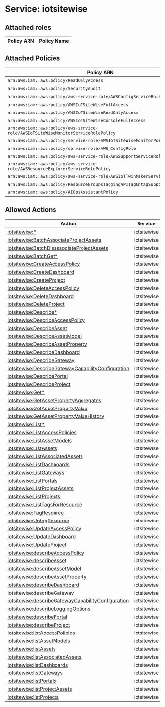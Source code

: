# Service: iotsitewise

## Attached roles

| Policy ARN | Policy Name |
|------------|-------------|
## Attached Policies

| Policy ARN | Policy Name |
|------------|-------------|
| `arn:aws:iam::aws:policy/ReadOnlyAccess` | [ReadOnlyAccess](../policies.md#readonlyaccess) |
| `arn:aws:iam::aws:policy/SecurityAudit` | [SecurityAudit](../policies.md#securityaudit) |
| `arn:aws:iam::aws:policy/aws-service-role/AWSConfigServiceRolePolicy` | [AWSConfigServiceRolePolicy](../policies.md#awsconfigservicerolepolicy) |
| `arn:aws:iam::aws:policy/AWSIoTSiteWiseFullAccess` | [AWSIoTSiteWiseFullAccess](../policies.md#awsiotsitewisefullaccess) |
| `arn:aws:iam::aws:policy/AWSIoTSiteWiseReadOnlyAccess` | [AWSIoTSiteWiseReadOnlyAccess](../policies.md#awsiotsitewisereadonlyaccess) |
| `arn:aws:iam::aws:policy/AWSIoTSiteWiseConsoleFullAccess` | [AWSIoTSiteWiseConsoleFullAccess](../policies.md#awsiotsitewiseconsolefullaccess) |
| `arn:aws:iam::aws:policy/aws-service-role/AWSIoTSiteWiseMonitorServiceRolePolicy` | [AWSIoTSiteWiseMonitorServiceRolePolicy](../policies.md#awsiotsitewisemonitorservicerolepolicy) |
| `arn:aws:iam::aws:policy/service-role/AWSIoTSiteWiseMonitorPortalAccess` | [AWSIoTSiteWiseMonitorPortalAccess](../policies.md#awsiotsitewisemonitorportalaccess) |
| `arn:aws:iam::aws:policy/service-role/AWS_ConfigRole` | [AWS_ConfigRole](../policies.md#aws_configrole) |
| `arn:aws:iam::aws:policy/aws-service-role/AWSSupportServiceRolePolicy` | [AWSSupportServiceRolePolicy](../policies.md#awssupportservicerolepolicy) |
| `arn:aws:iam::aws:policy/aws-service-role/AWSResourceExplorerServiceRolePolicy` | [AWSResourceExplorerServiceRolePolicy](../policies.md#awsresourceexplorerservicerolepolicy) |
| `arn:aws:iam::aws:policy/aws-service-role/AWSIoTTwinMakerServiceRolePolicy` | [AWSIoTTwinMakerServiceRolePolicy](../policies.md#awsiottwinmakerservicerolepolicy) |
| `arn:aws:iam::aws:policy/ResourceGroupsTaggingAPITagUntagSupportedResources` | [ResourceGroupsTaggingAPITagUntagSupportedResources](../policies.md#resourcegroupstaggingapitaguntagsupportedresources) |
| `arn:aws:iam::aws:policy/AIOpsAssistantPolicy` | [AIOpsAssistantPolicy](../policies.md#aiopsassistantpolicy) |

## Allowed Actions

| Action | Service |
|--------|---------|
| [iotsitewise:*](../actions.md#iotsitewise:all) | iotsitewise |
| [iotsitewise:BatchAssociateProjectAssets](../actions.md#iotsitewise:batchassociateprojectassets) | iotsitewise |
| [iotsitewise:BatchDisassociateProjectAssets](../actions.md#iotsitewise:batchdisassociateprojectassets) | iotsitewise |
| [iotsitewise:BatchGet*](../actions.md#iotsitewise:batchgetall) | iotsitewise |
| [iotsitewise:CreateAccessPolicy](../actions.md#iotsitewise:createaccesspolicy) | iotsitewise |
| [iotsitewise:CreateDashboard](../actions.md#iotsitewise:createdashboard) | iotsitewise |
| [iotsitewise:CreateProject](../actions.md#iotsitewise:createproject) | iotsitewise |
| [iotsitewise:DeleteAccessPolicy](../actions.md#iotsitewise:deleteaccesspolicy) | iotsitewise |
| [iotsitewise:DeleteDashboard](../actions.md#iotsitewise:deletedashboard) | iotsitewise |
| [iotsitewise:DeleteProject](../actions.md#iotsitewise:deleteproject) | iotsitewise |
| [iotsitewise:Describe*](../actions.md#iotsitewise:describeall) | iotsitewise |
| [iotsitewise:DescribeAccessPolicy](../actions.md#iotsitewise:describeaccesspolicy) | iotsitewise |
| [iotsitewise:DescribeAsset](../actions.md#iotsitewise:describeasset) | iotsitewise |
| [iotsitewise:DescribeAssetModel](../actions.md#iotsitewise:describeassetmodel) | iotsitewise |
| [iotsitewise:DescribeAssetProperty](../actions.md#iotsitewise:describeassetproperty) | iotsitewise |
| [iotsitewise:DescribeDashboard](../actions.md#iotsitewise:describedashboard) | iotsitewise |
| [iotsitewise:DescribeGateway](../actions.md#iotsitewise:describegateway) | iotsitewise |
| [iotsitewise:DescribeGatewayCapabilityConfiguration](../actions.md#iotsitewise:describegatewaycapabilityconfiguration) | iotsitewise |
| [iotsitewise:DescribePortal](../actions.md#iotsitewise:describeportal) | iotsitewise |
| [iotsitewise:DescribeProject](../actions.md#iotsitewise:describeproject) | iotsitewise |
| [iotsitewise:Get*](../actions.md#iotsitewise:getall) | iotsitewise |
| [iotsitewise:GetAssetPropertyAggregates](../actions.md#iotsitewise:getassetpropertyaggregates) | iotsitewise |
| [iotsitewise:GetAssetPropertyValue](../actions.md#iotsitewise:getassetpropertyvalue) | iotsitewise |
| [iotsitewise:GetAssetPropertyValueHistory](../actions.md#iotsitewise:getassetpropertyvaluehistory) | iotsitewise |
| [iotsitewise:List*](../actions.md#iotsitewise:listall) | iotsitewise |
| [iotsitewise:ListAccessPolicies](../actions.md#iotsitewise:listaccesspolicies) | iotsitewise |
| [iotsitewise:ListAssetModels](../actions.md#iotsitewise:listassetmodels) | iotsitewise |
| [iotsitewise:ListAssets](../actions.md#iotsitewise:listassets) | iotsitewise |
| [iotsitewise:ListAssociatedAssets](../actions.md#iotsitewise:listassociatedassets) | iotsitewise |
| [iotsitewise:ListDashboards](../actions.md#iotsitewise:listdashboards) | iotsitewise |
| [iotsitewise:ListGateways](../actions.md#iotsitewise:listgateways) | iotsitewise |
| [iotsitewise:ListPortals](../actions.md#iotsitewise:listportals) | iotsitewise |
| [iotsitewise:ListProjectAssets](../actions.md#iotsitewise:listprojectassets) | iotsitewise |
| [iotsitewise:ListProjects](../actions.md#iotsitewise:listprojects) | iotsitewise |
| [iotsitewise:ListTagsForResource](../actions.md#iotsitewise:listtagsforresource) | iotsitewise |
| [iotsitewise:TagResource](../actions.md#iotsitewise:tagresource) | iotsitewise |
| [iotsitewise:UntagResource](../actions.md#iotsitewise:untagresource) | iotsitewise |
| [iotsitewise:UpdateAccessPolicy](../actions.md#iotsitewise:updateaccesspolicy) | iotsitewise |
| [iotsitewise:UpdateDashboard](../actions.md#iotsitewise:updatedashboard) | iotsitewise |
| [iotsitewise:UpdateProject](../actions.md#iotsitewise:updateproject) | iotsitewise |
| [iotsitewise:describeAccessPolicy](../actions.md#iotsitewise:describeaccesspolicy) | iotsitewise |
| [iotsitewise:describeAsset](../actions.md#iotsitewise:describeasset) | iotsitewise |
| [iotsitewise:describeAssetModel](../actions.md#iotsitewise:describeassetmodel) | iotsitewise |
| [iotsitewise:describeAssetProperty](../actions.md#iotsitewise:describeassetproperty) | iotsitewise |
| [iotsitewise:describeDashboard](../actions.md#iotsitewise:describedashboard) | iotsitewise |
| [iotsitewise:describeGateway](../actions.md#iotsitewise:describegateway) | iotsitewise |
| [iotsitewise:describeGatewayCapabilityConfiguration](../actions.md#iotsitewise:describegatewaycapabilityconfiguration) | iotsitewise |
| [iotsitewise:describeLoggingOptions](../actions.md#iotsitewise:describeloggingoptions) | iotsitewise |
| [iotsitewise:describePortal](../actions.md#iotsitewise:describeportal) | iotsitewise |
| [iotsitewise:describeProject](../actions.md#iotsitewise:describeproject) | iotsitewise |
| [iotsitewise:listAccessPolicies](../actions.md#iotsitewise:listaccesspolicies) | iotsitewise |
| [iotsitewise:listAssetModels](../actions.md#iotsitewise:listassetmodels) | iotsitewise |
| [iotsitewise:listAssets](../actions.md#iotsitewise:listassets) | iotsitewise |
| [iotsitewise:listAssociatedAssets](../actions.md#iotsitewise:listassociatedassets) | iotsitewise |
| [iotsitewise:listDashboards](../actions.md#iotsitewise:listdashboards) | iotsitewise |
| [iotsitewise:listGateways](../actions.md#iotsitewise:listgateways) | iotsitewise |
| [iotsitewise:listPortals](../actions.md#iotsitewise:listportals) | iotsitewise |
| [iotsitewise:listProjectAssets](../actions.md#iotsitewise:listprojectassets) | iotsitewise |
| [iotsitewise:listProjects](../actions.md#iotsitewise:listprojects) | iotsitewise |